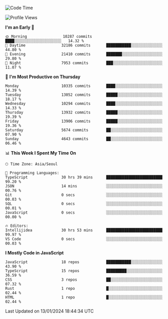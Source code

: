 <!--START_SECTION:waka-->
![Code Time](http://img.shields.io/badge/Code%20Time-5%2C504%20hrs%2016%20mins-blue)

![Profile Views](http://img.shields.io/badge/Profile%20Views-0-blue)

**I'm an Early 🐤** 

```text
🌞 Morning                10287 commits       ████░░░░░░░░░░░░░░░░░░░░░   14.32 % 
🌆 Daytime                32186 commits       ███████████░░░░░░░░░░░░░░   44.80 % 
🌃 Evening                21410 commits       ███████░░░░░░░░░░░░░░░░░░   29.80 % 
🌙 Night                  7953 commits        ███░░░░░░░░░░░░░░░░░░░░░░   11.07 % 
```
📅 **I'm Most Productive on Thursday** 

```text
Monday                   10335 commits       ████░░░░░░░░░░░░░░░░░░░░░   14.39 % 
Tuesday                  13052 commits       █████░░░░░░░░░░░░░░░░░░░░   18.17 % 
Wednesday                10294 commits       ████░░░░░░░░░░░░░░░░░░░░░   14.33 % 
Thursday                 13932 commits       █████░░░░░░░░░░░░░░░░░░░░   19.39 % 
Friday                   13906 commits       █████░░░░░░░░░░░░░░░░░░░░   19.36 % 
Saturday                 5674 commits        ██░░░░░░░░░░░░░░░░░░░░░░░   07.90 % 
Sunday                   4643 commits        ██░░░░░░░░░░░░░░░░░░░░░░░   06.46 % 
```


📊 **This Week I Spent My Time On** 

```text
🕑︎ Time Zone: Asia/Seoul

💬 Programming Languages: 
TypeScript               30 hrs 39 mins      █████████████████████████   99.20 % 
JSON                     14 mins             ░░░░░░░░░░░░░░░░░░░░░░░░░   00.76 % 
Git                      0 secs              ░░░░░░░░░░░░░░░░░░░░░░░░░   00.03 % 
SQL                      0 secs              ░░░░░░░░░░░░░░░░░░░░░░░░░   00.01 % 
JavaScript               0 secs              ░░░░░░░░░░░░░░░░░░░░░░░░░   00.00 % 

🔥 Editors: 
Intellijidea             30 hrs 53 mins      █████████████████████████   99.97 % 
VS Code                  0 secs              ░░░░░░░░░░░░░░░░░░░░░░░░░   00.03 % 
```

**I Mostly Code in JavaScript** 

```text
JavaScript               18 repos            ███████████░░░░░░░░░░░░░░   43.90 % 
TypeScript               15 repos            █████████░░░░░░░░░░░░░░░░   36.59 % 
CSS                      3 repos             ██░░░░░░░░░░░░░░░░░░░░░░░   07.32 % 
Rust                     1 repo              █░░░░░░░░░░░░░░░░░░░░░░░░   02.44 % 
HTML                     1 repo              █░░░░░░░░░░░░░░░░░░░░░░░░   02.44 % 
```




 Last Updated on 13/01/2024 18:44:34 UTC
<!--END_SECTION:waka-->
